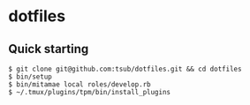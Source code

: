 # dotfiles

## Quick starting

```
$ git clone git@github.com:tsub/dotfiles.git && cd dotfiles
$ bin/setup
$ bin/mitamae local roles/develop.rb
$ ~/.tmux/plugins/tpm/bin/install_plugins
```
